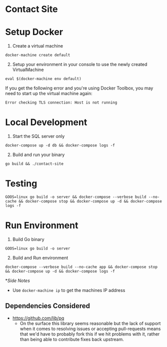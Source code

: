 # Contact Site


# Setup Docker

1) Create a virtual machine
```
docker-machine create default
```

2) Setup your environment in your console to use the newly created VirtualMachine
```
eval $(docker-machine env default)
```

If you get the following error and you're using Docker Toolbox, you may need to start up the virtual machine again:
```
Error checking TLS connection: Host is not running
```

# Local Development

1) Start the SQL server only
```
docker-compose up -d db && docker-compose logs -f
```

2) Build and run your binary
```
go build && ./contact-site
```

# Testing

```
GOOS=linux go build -o server && docker-compose --verbose build --no-cache && docker-compose stop && docker-compose up -d && docker-compose logs -f
```

# Run Environment

1) Build Go binary
```
GOOS=linux go build -o server
```

2) Build and Run environment
```
docker-compose --verbose build --no-cache app && docker-compose stop && docker-compose up -d && docker-compose logs -f
```

**Side Notes*

* Use `docker-machine ip` to get the machines IP address

## Dependencies Considered

- https://github.com/lib/pq
	- On the surface this library seems reasonable but the lack of support when it comes to resolving issues or accepting pull-requests means that we'd have to probably fork this if we hit problems with it, rather than being able to contribute fixes back upstream.
